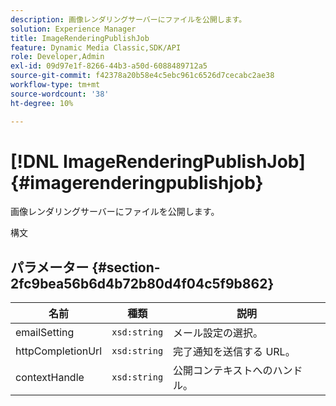 ```yaml
---
description: 画像レンダリングサーバーにファイルを公開します。
solution: Experience Manager
title: ImageRenderingPublishJob
feature: Dynamic Media Classic,SDK/API
role: Developer,Admin
exl-id: 09d97e1f-8266-44b3-a50d-6088489712a5
source-git-commit: f42378a20b58e4c5ebc961c6526d7cecabc2ae38
workflow-type: tm+mt
source-wordcount: '38'
ht-degree: 10%

---
```


# [!DNL ImageRenderingPublishJob]{#imagerenderingpublishjob}

画像レンダリングサーバーにファイルを公開します。

構文

## パラメーター {#section-2fc9bea56b6d4b72b80d4f04c5f9b862}

| 名前 | 種類 | 説明 |
|---|---|---|
| emailSetting | `xsd:string` | メール設定の選択。 |
| httpCompletionUrl | `xsd:string` | 完了通知を送信する URL。 |
| contextHandle | `xsd:string` | 公開コンテキストへのハンドル。 |
